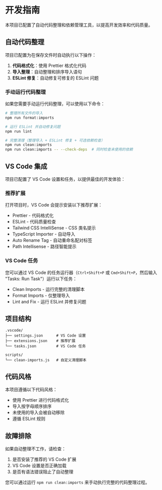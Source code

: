 # 开发指南

本项目已配置了自动代码整理和依赖管理工具，以提高开发效率和代码质量。

## 自动代码整理

项目已配置为在保存文件时自动执行以下操作：

1. **代码格式化**：使用 Prettier 格式化代码
2. **导入整理**：自动整理和排序导入语句
3. **ESLint 修复**：自动修复可修复的 ESLint 问题

### 手动运行代码整理

如果您需要手动运行代码整理，可以使用以下命令：

```bash
# 整理所有文件的导入
npm run format:imports

# 运行 ESLint 并自动修复问题
npm run lint

# 完整清理（整理导入 + ESLint 修复 + 可选依赖检查）
npm run clean:imports
npm run clean:imports -- --check-deps  # 同时检查未使用的依赖
```

## VS Code 集成

项目已配置了 VS Code 设置和任务，以提供最佳的开发体验：

### 推荐扩展

打开项目时，VS Code 会提示安装以下推荐扩展：

- Prettier - 代码格式化
- ESLint - 代码质量检查
- Tailwind CSS IntelliSense - CSS 类名提示
- TypeScript Importer - 自动导入
- Auto Rename Tag - 自动重命名配对标签
- Path Intellisense - 路径智能提示

### VS Code 任务

您可以通过 VS Code 的任务运行器（`Ctrl+Shift+P` 或 `Cmd+Shift+P`，然后输入 "Tasks: Run Task"）运行以下任务：

- Clean Imports - 运行完整的清理脚本
- Format Imports - 仅整理导入
- Lint and Fix - 运行 ESLint 并修复问题

## 项目结构

```
.vscode/
├── settings.json      # VS Code 设置
├── extensions.json    # 推荐扩展
└── tasks.json         # VS Code 任务

scripts/
└── clean-imports.js   # 自定义清理脚本
```

## 代码风格

本项目遵循以下代码风格：

- 使用 Prettier 进行代码格式化
- 导入按字母顺序排序
- 未使用的导入会被自动移除
- 遵循 ESLint 规则

## 故障排除

如果自动整理不工作，请检查：

1. 是否安装了推荐的 VS Code 扩展
2. VS Code 设置是否正确加载
3. 是否有语法错误阻止了自动整理

您可以通过运行 `npm run clean:imports` 来手动执行完整的代码整理过程。
